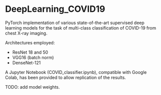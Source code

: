 # DeepLearning_COVID19
PyTorch implementation of various state-of-the-art supervised deep learning models for the task of multi-class classification of COVID-19 from chest X-ray imaging. 

Architectures employed:
- ResNet 18 and 50
- VGG16 (batch norm)
- DenseNet-121

A Jupyter Notebook (COVID_classifier.ipynb), compatible with Google Colab, has been provided to allow replication of the results. 

TODO: add model weights.
